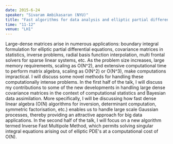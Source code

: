 ```yaml
---
date: 2015-6-24
speaker: "Sivaram Ambikasaran (NYU)"
title: "Fast algorithms for data analysis and elliptic partial differential equations"
time: "11-12" 
venue: "LH1"
---
```

Large-dense matrices arise in numerous applications: boundary integral formulation for elliptic partial differential equations, covariance matrices in statistics, inverse problems, radial basis function interpolation, multi frontal solvers for sparse linear systems, etc. As the problem size increases, large memory requirements, scaling as O(N^2), and extensive computational time to perform matrix algebra, scaling as O(N^2) or O(N^3), make computations impractical. I will discuss some novel methods for handling these computationally intense problems. In the first half of the talk, I will discuss my contributions to some of the new developments in handling large dense covariance matrices in the context of computational statistics and Bayesian data assimilation. More specifically, I will be discussing how fast dense linear algebra (O(N) algorithms for inversion, determinant computation, symmetric factorisation, etc.) enables us to handle large scale Gaussian processes, thereby providing an attractive approach for big data applications. In the second half of the talk, I will focus on a new algorithm termed Inverse Fast Multipole Method, which permits solving singular integral equations arising out of elliptic PDE's at a computational cost of O(N).
